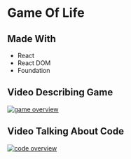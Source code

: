 # Game Of Life

## Made With
- React
- React DOM
- Foundation

## Video Describing Game
[![game overview](https://s3-us-west-2.amazonaws.com/s.cdpn.io/1216298/Screenshot%202017-07-08%20at%2011.17.29%20PM.png)](http://www.youtube.com/watch?v=3ydJBLwXWTY)
## Video Talking About Code
[![code overview](http://img.youtube.com/vi/8GlF_AbXW04/0.jpg)](http://www.youtube.com/watch?v=8GlF_AbXW04)
